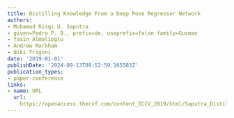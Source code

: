 ```yaml
---
title: Distilling Knowledge From a Deep Pose Regressor Network
authors:
- Muhamad Risqi U. Saputra
- given=Pedro P. B., prefix=de, useprefix=false family=Gusmao
- Yasin Almalioglu
- Andrew Markham
- Niki Trigoni
date: '2019-01-01'
publishDate: '2024-09-13T09:52:59.165583Z'
publication_types:
- paper-conference
links:
- name: URL
  url: 
    https://openaccess.thecvf.com/content_ICCV_2019/html/Saputra_Distilling_Knowledge_From_a_Deep_Pose_Regressor_Network_ICCV_2019_paper.html
---
```

